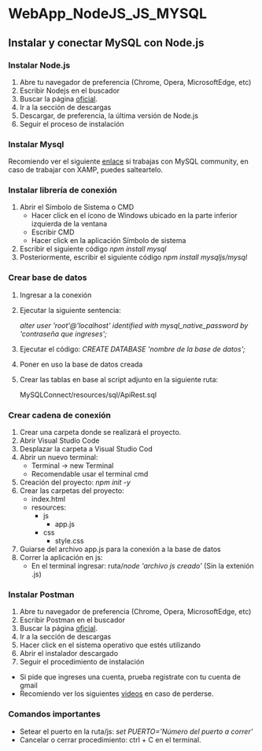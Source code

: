# WebApp_NodeJS_JS_MYSQL

## Instalar y conectar MySQL con Node.js

### Instalar Node.js

1. Abre tu navegador de preferencia (Chrome, Opera, MicrosoftEdge, etc)
2. Escribir Nodejs en el buscador
3. Buscar la página [oficial](https://www.google.com/url?sa=t&rct=j&q=&esrc=s&source=web&cd=&cad=rja&uact=8&ved=2ahUKEwjkto6E2cH0AhXfIrkGHQ_fByYQFnoECBYQAQ&url=https%3A%2F%2Fnodejs.org%2Fes%2F&usg=AOvVaw0ExrfV3usJ0jiF4UKHq0z3).
4. Ir a la sección de descargas
5. Descargar, de preferencia, la última versión de Node.js
6. Seguir el proceso de instalación

### Instalar Mysql

Recomiendo ver el siguiente [enlace](https://www.youtube.com/watch?v=Sv2vBT3dtvQ) si
trabajas con MySQL community, en caso de trabajar con XAMP, puedes salteartelo.

### Instalar librería de conexión

1. Abrir el Símbolo de Sistema o CMD
	- Hacer click en el ícono de Windows ubicado
	  en la parte inferior izquierda de la ventana
	- Escribir CMD
	- Hacer click en la aplicación Símbolo de sistema
2. Escribir el siguiente código *npm install mysql*
3. Posteriormente, escribir el siguiente código *npm install mysqljs/mysql*

### Crear base de datos

1. Ingresar a la conexión
2. Ejecutar la siguiente sentencia:
    
    *alter user 'root'@'localhost' identified with mysql_native_password by 'contraseña que ingreses';*

2. Ejecutar el código: *CREATE DATABASE 'nombre de la base de datos';*
3. Poner en uso la base de datos creada
4. Crear las tablas en base al script adjunto en la siguiente ruta:

    MySQLConnect/resources/sql/ApiRest.sql

### Crear cadena de conexión

1. Crear una carpeta donde se realizará el proyecto.
2. Abrir Visual Studio Code
3. Desplazar la carpeta a Visual Studio Cod
4. Abrir un nuevo terminal:
    * Terminal -> new Terminal
    * Recomendable usar el terminal cmd
4. Creación del proyecto: *npm init -y*
5. Crear las carpetas del proyecto:
    - index.html
    - resources:
        * js
            - app.js
        * css
             - style.css
6. Guiarse del archivo app.js para la conexión a la base de datos
7. Correr la aplicación en js:
    - En el terminal ingresar: ruta/*node 'archivo js creado'* (Sin la extenión .js)

### Instalar Postman

1. Abre tu navegador de preferencia (Chrome, Opera, MicrosoftEdge, etc)
2. Escribir Postman en el buscador
3. Buscar la página [oficial](https://www.postman.com/downloads/).
4. Ir a la sección de descargas
5. Hacer click en el sistema operativo que estés utilizando
6. Abrir el instalador descargado
7. Seguir el procedimiento de instalación

- Si pide que ingreses una cuenta, prueba registrate con tu cuenta de gmail
- Recomiendo ver los siguientes [videos](https://www.youtube.com/watch?v=3xNm-m3SVNk&list=PLrAw40DbN0l2dg--IB6xTsEQTD1Qb1aBa&index=2) en caso de perderse.

### Comandos importantes
- Setear el puerto en la ruta/js: *set PUERTO='Número del puerto a correr'*
- Cancelar o cerrar procedimiento: ctrl + C en el terminal.
